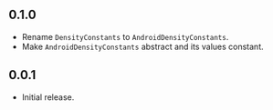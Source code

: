 ## 0.1.0

* Rename `DensityConstants` to `AndroidDensityConstants`.
* Make `AndroidDensityConstants` abstract and its values constant.

## 0.0.1

* Initial release.
